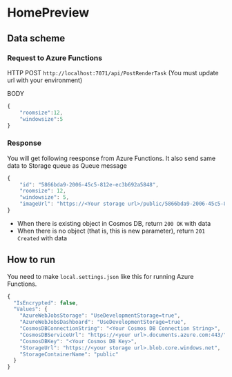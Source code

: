 # HomePreview

## Data scheme

### Request to Azure Functions

HTTP POST `http://localhost:7071/api/PostRenderTask`
(You must update url with your environment)

BODY
```javascript
{
    "roomsize":12,
    "windowsize":5
}
```

### Response
You will get following reesponse from Azure Functions. It also send same data to Storage queue as Queue message
```javascript
{
    "id": "5866bda9-2006-45c5-812e-ec3b692a5848",
    "roomsize": 12,
    "windowsize": 5,
    "imageUrl": "https://<Your storage url>/public/5866bda9-2006-45c5-812e-ec3b692a5848.png"
}
```
- When there is existing object in Cosmos DB, return `200 OK` with data
- When there is no object (that is, this is new parameter), return `201 Created` with data 

## How to run
You need to make `local.settings.json` like this for running Azure Functions.

```javascript
{
  "IsEncrypted": false,
  "Values": {
    "AzureWebJobsStorage": "UseDevelopmentStorage=true",
    "AzureWebJobsDashboard": "UseDevelopmentStorage=true",
    "CosmosDBConnectionString": "<Your Cosmos DB Connection String>",
    "CosmosDBServiceUrl": "https://<your url>.documents.azure.com:443/",
    "CosmosDBKey": "<Your Cosmos DB Key>",
    "StorageUrl": "https://<your storage url>.blob.core.windows.net",
    "StorageContainerName": "public"
  }
}
```